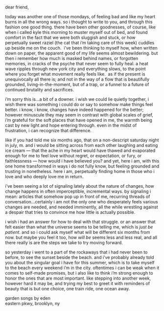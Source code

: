 dear friend,

today was another one of those mondays, of feeling bad and like my heart burns in all the wrong ways. so i thought to write to you, and through this fashion one good thing. there have been other goodnesses, of course, like when i called kyle this morning to muster myself out of bed, and found comfort in the fact that we were both sluggish and stuck, or how perpetually sweet raziel (the cat that i’m taking care of this week) cuddles up beside me on the couch.  i’ve been thinking to myself how, when written down on paper, the apparent good of my life seems almost bewildering. but then i remember how much is masked behind names, or forgotten memories, in cracks of the psyche that never seem to fully heal. a heat wave ripples through new york city and everything slows, to the point where you forget what movement really feels like.  as if the present is unequivocally all there is; and not in the way of a flow that is beautifully grounded, living-in-the-moment, but of a trap, or a funnel to a future of continued brutality and sacrifices. 

i’m sorry this is…a bit of a downer. i wish we could lie quietly together, i wish there was something i could do or say to somehow make things feel better. i know, i know, changes have indeed happened for the better;  however minuscule they may seem in contrast with global scales of grief, i’m grateful for the soft places that have opened in me, the warmth being cast by new light and hope entering through. even in the midst of frustration, i can recognize that difference.

like if you had told me six months ago, that on a non-descript saturday night in july, m. and i would be sitting across from each other laughing and eating ice cream — that the ache in my heart would have thawed and evaporated enough for me to feel love without regret, or expectation, or fury, or faithlessness — how would i have believed you? and yet, here i am, with this one home transformed in ways i do not fully know, but feeling grounded and trusting in nonetheless. here i am, perpetually finding home in those who i love and who deeply love me in return.

i’ve been seeing a lot of signaling lately about the nature of changes, how change happens in often imperceptible, incremental ways. by signaling i mean: articles that somehow pop up in front of me, recurring threads of conversation…certainly i am not the only one who desperately feels various changes are needed, and needed imminently, all the while wrestling against a despair that tries to convince me how little is actually possible. 

i wish i had an answer for how to deal with that struggle. or an answer that felt easier than what the universe seems to be telling me, which is _just be patient_. and so i could ask myself what will be different six months from now. but maybe you feel it too, how _will be_ seems less and less real, and all there really is are the steps we take to try moving forward.

so yesterday i went to a part of the rockaways that i had never been to before, to see the sunset beside the beach. and i’ve probably already told you about the singular goal i have for this summer, which is to take myself to the beach every weekend i’m in the city. oftentimes i can be weak when it comes to self-made promises, but i also like to think i’m strong enough to honor the ones that are most important. like stepping into another week, however hard it may be, and trying my best to greet it with reminders of beauty that is but one choice, one train ride, one ocean away.

<p class="caption">
<a target="_blank" src="https://gardensongs.github.io">garden songs</a> by eden <br>
eastern pkwy, brooklyn, ny <br>
</p>
